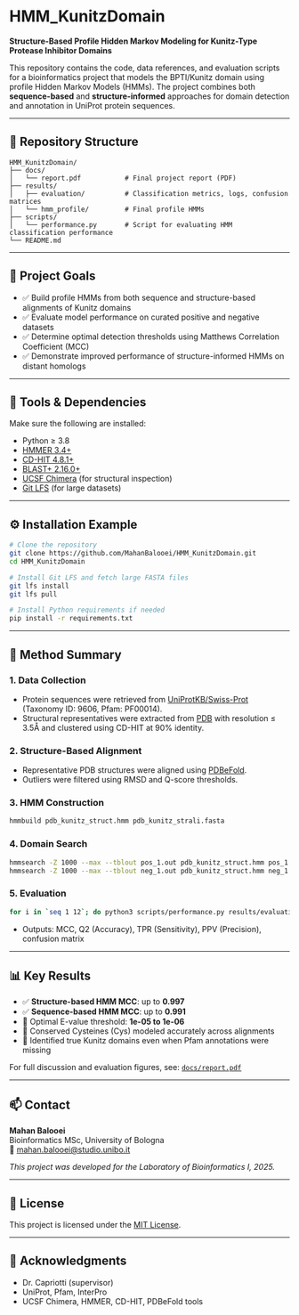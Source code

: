 
# HMM_KunitzDomain  
**Structure-Based Profile Hidden Markov Modeling for Kunitz-Type Protease Inhibitor Domains**

This repository contains the code, data references, and evaluation scripts for a bioinformatics project that models the BPTI/Kunitz domain using profile Hidden Markov Models (HMMs). The project combines both **sequence-based** and **structure-informed** approaches for domain detection and annotation in UniProt protein sequences.

---

## 📁 Repository Structure

```
HMM_KunitzDomain/
├── docs/
│   └── report.pdf           # Final project report (PDF)
├── results/
│   ├── evaluation/          # Classification metrics, logs, confusion matrices
│   └── hmm_profile/         # Final profile HMMs
├── scripts/
│   └── performance.py       # Script for evaluating HMM classification performance
└── README.md
```

---

## 🎯 Project Goals

- ✅ Build profile HMMs from both sequence and structure-based alignments of Kunitz domains
- ✅ Evaluate model performance on curated positive and negative datasets
- ✅ Determine optimal detection thresholds using Matthews Correlation Coefficient (MCC)
- ✅ Demonstrate improved performance of structure-informed HMMs on distant homologs

---

## 🧪 Tools & Dependencies

Make sure the following are installed:

- Python ≥ 3.8  
- [HMMER 3.4+](http://hmmer.org)  
- [CD-HIT 4.8.1+](https://github.com/weizhongli/cdhit)  
- [BLAST+ 2.16.0+](https://blast.ncbi.nlm.nih.gov/Blast.cgi?PAGE_TYPE=BlastDocs&DOC_TYPE=Download)  
- [UCSF Chimera](https://www.cgl.ucsf.edu/chimera/) (for structural inspection)  
- [Git LFS](https://git-lfs.github.com) (for large datasets)

---

## ⚙️ Installation Example

```bash
# Clone the repository
git clone https://github.com/MahanBalooei/HMM_KunitzDomain.git
cd HMM_KunitzDomain

# Install Git LFS and fetch large FASTA files
git lfs install
git lfs pull

# Install Python requirements if needed
pip install -r requirements.txt
```

---

## 📖 Method Summary

### 1. Data Collection
- Protein sequences were retrieved from [UniProtKB/Swiss-Prot](https://www.uniprot.org) (Taxonomy ID: 9606, Pfam: PF00014).
- Structural representatives were extracted from [PDB](https://www.rcsb.org) with resolution ≤ 3.5Å and clustered using CD-HIT at 90% identity.

### 2. Structure-Based Alignment
- Representative PDB structures were aligned using [PDBeFold](https://www.ebi.ac.uk/msd-srv/ssm/).
- Outliers were filtered using RMSD and Q-score thresholds.

### 3. HMM Construction
```bash
hmmbuild pdb_kunitz_struct.hmm pdb_kunitz_strali.fasta
```

### 4. Domain Search
```bash
hmmsearch -Z 1000 --max --tblout pos_1.out pdb_kunitz_struct.hmm pos_1.fasta
hmmsearch -Z 1000 --max --tblout neg_1.out pdb_kunitz_struct.hmm neg_1.fasta
```

### 5. Evaluation
```bash
for i in `seq 1 12`; do python3 scripts/performance.py results/evaluation/set_1.class 1e-$i; done
```
- Outputs: MCC, Q2 (Accuracy), TPR (Sensitivity), PPV (Precision), confusion matrix

---

## 📊 Key Results

- ✅ **Structure-based HMM MCC**: up to **0.997**
- ✅ **Sequence-based HMM MCC**: up to **0.991**
- 🧠 Optimal E-value threshold: **1e-05 to 1e-06**
- 🧬 Conserved Cysteines (Cys) modeled accurately across alignments
- 🧩 Identified true Kunitz domains even when Pfam annotations were missing

For full discussion and evaluation figures, see: [`docs/report.pdf`](docs/report.pdf)

---

## 📫 Contact

**Mahan Balooei**  
Bioinformatics MSc, University of Bologna  
📧 mahan.balooei@studio.unibo.it  

_This project was developed for the Laboratory of Bioinformatics I, 2025._

---

## 📄 License
This project is licensed under the [MIT License](LICENSE).

---

## 🔗 Acknowledgments
- Dr. Capriotti (supervisor)
- UniProt, Pfam, InterPro
- UCSF Chimera, HMMER, CD-HIT, PDBeFold tools
